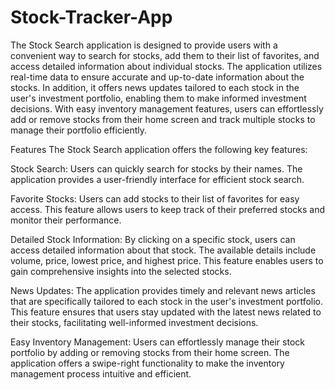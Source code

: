 # Stock-Tracker-App

The Stock Search application is designed to provide users with a convenient way to search for stocks, add them to their list of favorites, and access detailed information about individual stocks. The application utilizes real-time data to ensure accurate and up-to-date information about the stocks. In addition, it offers news updates tailored to each stock in the user's investment portfolio, enabling them to make informed investment decisions. With easy inventory management features, users can effortlessly add or remove stocks from their home screen and track multiple stocks to manage their portfolio efficiently.

Features
The Stock Search application offers the following key features:

Stock Search: Users can quickly search for stocks by their names. The application provides a user-friendly interface for efficient stock search.

Favorite Stocks: Users can add stocks to their list of favorites for easy access. This feature allows users to keep track of their preferred stocks and monitor their performance.

Detailed Stock Information: By clicking on a specific stock, users can access detailed information about that stock. The available details include volume, price, lowest price, and highest price. This feature enables users to gain comprehensive insights into the selected stocks.

News Updates: The application provides timely and relevant news articles that are specifically tailored to each stock in the user's investment portfolio. This feature ensures that users stay updated with the latest news related to their stocks, facilitating well-informed investment decisions.

Easy Inventory Management: Users can effortlessly manage their stock portfolio by adding or removing stocks from their home screen. The application offers a swipe-right functionality to make the inventory management process intuitive and efficient.
